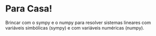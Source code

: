 # Para Casa!

Brincar com o sympy e o numpy para resolver sistemas lineares com variáveis simbólicas (sympy) e com variáveis numéricas (numpy).

